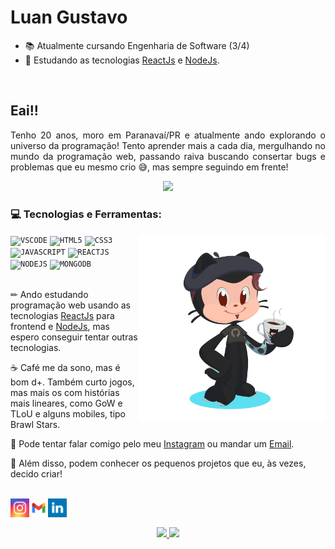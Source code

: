 <h1>Luan Gustavo</h1>

- 📚 Atualmente cursando Engenharia de Software (3/4)
- 🌱 Estudando as tecnologias <a href="https://react.dev/">ReactJs</a> e <a href="https://nodejs.org/en">NodeJs</a>.

<br />

## Eai!!

<p align="justify">
  Tenho 20 anos, moro em Paranavaí/PR e atualmente ando explorando o universo da programação! Tento aprender mais a cada dia, mergulhando no mundo da programação web, passando raiva buscando consertar bugs e problemas que eu mesmo crio 😅, mas sempre seguindo em frente! 
</p>

<p align="center">
  <img src="https://super.abril.com.br/wp-content/uploads/2016/09/super_imggato_digitando_0.gif" width="350">
</p>

### 💻 Tecnologias e Ferramentas:
<img width="300px" align="right" src="https://github.com/luangust4vo/luangust4vo/blob/main/myoctocat.png">
<code><img width="40px" src="https://cdn.jsdelivr.net/gh/devicons/devicon/icons/vscode/vscode-original.svg" title = "VSCODE" /></code>
<code><img width="40px" src="https://cdn.jsdelivr.net/gh/devicons/devicon/icons/html5/html5-original-wordmark.svg" title = "HTML5"/></code>
<code><img width="40px" src="https://cdn.jsdelivr.net/gh/devicons/devicon/icons/css3/css3-original-wordmark.svg" title = "CSS3"/></code>
<code><img width="40px" src="https://cdn.jsdelivr.net/gh/devicons/devicon/icons/javascript/javascript-original.svg" title = "JAVASCRIPT"/></code>
<code><img width="40px" src="https://cdn.jsdelivr.net/gh/devicons/devicon/icons/react/react-original.svg" title = "REACTJS" /></code>
<code><img width="40px" src="https://cdn.jsdelivr.net/gh/devicons/devicon/icons/nodejs/nodejs-original.svg" title = "NODEJS" /></code>
<code><img width="40px" src="https://cdn.jsdelivr.net/gh/devicons/devicon/icons/mongodb/mongodb-original.svg" title = "MONGODB" /></code>

<br/>
<br/>

<div display="inline-block">
  <p align="left">✏ Ando estudando programação web usando as tecnologias <a href="https://react.dev/">ReactJs</a> para frontend e <a href="https://nodejs.org/en">NodeJs</a>, mas espero conseguir tentar outras tecnologias.</p>
  <p align="left">☕ Café me da sono, mas é bom d+. Também curto jogos, mas mais os com histórias mais lineares, como GoW e TLoU e alguns mobiles, tipo Brawl Stars.</p>
  <p align="left">📩 Pode tentar falar comigo pelo meu <a href="https://www.instagram.com/gustaluan09">Instagram</a> ou mandar um <a href="mailto:luan.gustavo.m.marques@gmail.com">Email</a>.</p>
  <p align="left">👊 Além disso, podem conhecer os pequenos projetos que eu, às vezes, decido criar!</p>
</div>

<br/>

<div display="flex" style="justify-content: space-between;">
  <a href="https://www.instagram.com/gustaluan09" target="_blank"><img align="left" alt="Instagram" width="30px" src="https://github.com/edent/SuperTinyIcons/blob/master/images/svg/instagram.svg" />
  <a href="mailto:luan.gustavo.m.marques@gmail.com" target="_blank"><img align="left" alt="Gmail" width="30px" src="https://github.com/edent/SuperTinyIcons/blob/master/images/svg/gmail.svg" />
  <a href="https://www.linkedin.com/in/luan-gustavo-mariano-marques" target="_blank"><img align="left" alt="LinkedIn" width="30px" src="https://github.com/edent/SuperTinyIcons/blob/master/images/svg/linkedin.svg" />
</div>

<br />

##
<p align="center">
<a href="https://github.com/luangust4vo">
  <img height="180em" src="https://github-readme-stats-eight-theta.vercel.app/api?username=luangust4vo&show_icons=true&theme=algolia&include_all_commits=true&count_private=true"/>
  <img height="180em" src="https://github-readme-stats-eight-theta.vercel.app/api/top-langs/?username=luangust4vo&layout=compact&langs_count=8&theme=algolia"/>
</a>
</p>
